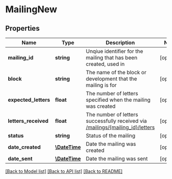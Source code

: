 # MailingNew

## Properties
Name | Type | Description | Notes
------------ | ------------- | ------------- | -------------
**mailing_id** | **string** | Unqiue identifier for the mailing that has been created, used in | [optional] 
**block** | **string** | The name of the block or development that the mailing is for | [optional] 
**expected_letters** | **float** | The number of letters specified when the mailing was created | [optional] 
**letters_received** | **float** | The number of letters successfully received via [/mailings/{mailing_id}/letters](/#operation/addLetter) | [optional] 
**status** | **string** | Status of the mailing | [optional] 
**date_created** | [**\DateTime**](\DateTime.md) | Date the mailing was created | [optional] 
**date_sent** | [**\DateTime**](\DateTime.md) | Date the mailing was sent | [optional] 

[[Back to Model list]](../../README.md#documentation-for-models) [[Back to API list]](../../README.md#documentation-for-api-endpoints) [[Back to README]](../../README.md)

